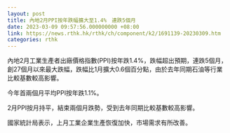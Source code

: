```yaml
---
layout: post
title: 內地2月PPI按年跌幅擴大至1.4%　連跌5個月
date: 2023-03-09 09:57:56.000000000 +08:00
link: https://news.rthk.hk/rthk/ch/component/k2/1691139-20230309.htm
categories: rthk
---
```


內地2月工業生產者出廠價格指數(PPI)按年跌1.4%，跌幅超出預期，連跌5個月，創27個月以來最大跌幅，跌幅比1月擴大0.6個百分點，由於去年同期石油等行業比較基數較高影響。

今年首兩個月平均PPI按年跌1.1%。

2月PPI按月持平，結束兩個月跌勢，受到去年同期比較基數較高影響。

國家統計局表示，上月工業企業生產恢復加快，市場需求有所改善。
